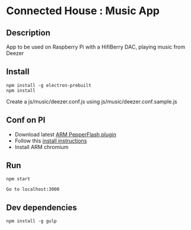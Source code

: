 # Connected House : Music App

## Description

App to be used on Raspberry Pi with a HifiBerry DAC, playing music from Deezer

## Install

    npm install -g electron-prebuilt
    npm install

Create a js/music/deezer.conf.js using js/music/deezer.conf.sample.js

## Conf on PI

- Download latest [ARM PepperFlash plugin](http://odroidxu.leeharris.me.uk/xu3/)
- Follow this [install instructions](https://www.raspberrypi.org/forums/viewtopic.php?f=66&t=99202&sid=1d709b808468ecda4af4a58e513534eb)
- Install ARM chromium


## Run

    npm start

    Go to localhost:3000

## Dev dependencies

    npm install -g gulp
